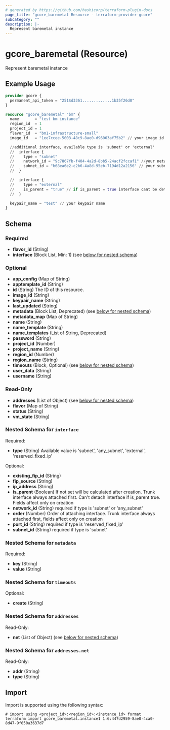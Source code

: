 ```yaml
---
# generated by https://github.com/hashicorp/terraform-plugin-docs
page_title: "gcore_baremetal Resource - terraform-provider-gcore"
subcategory: ""
description: |-
  Represent baremetal instance
---
```


# gcore_baremetal (Resource)

Represent baremetal instance

## Example Usage

```terraform
provider gcore {
  permanent_api_token = "251$d3361.............1b35f26d8"
}

resource "gcore_baremetal" "bm" {
  name       = "test bm instance"
  region_id  = 1
  project_id = 1
  flavor_id  = "bm1-infrastructure-small"
  image_id   = "1ee7ccee-5003-48c9-8ae0-d96063af75b2" // your image id

  //additional interface, available type is 'subnet' or 'external'
  //  interface {
  //	type = "subnet"
  //	network_id = "9c7867fb-f404-4a2d-8bb5-24acf2fccaf1" //your network_id
  //	subnet_id = "b68ea6e2-c2b6-4a8d-95eb-7194d12a2156" // your subnet_id
  //  }

  //  interface {
  //	type = "external"
  //    is_parent = "true" // if is_parent = true interface cant be detached, and always connected first
  //  }

  keypair_name = "test" // your keypair name
}
```

<!-- schema generated by tfplugindocs -->
## Schema

### Required

- **flavor_id** (String)
- **interface** (Block List, Min: 1) (see [below for nested schema](#nestedblock--interface))

### Optional

- **app_config** (Map of String)
- **apptemplate_id** (String)
- **id** (String) The ID of this resource.
- **image_id** (String)
- **keypair_name** (String)
- **last_updated** (String)
- **metadata** (Block List, Deprecated) (see [below for nested schema](#nestedblock--metadata))
- **metadata_map** (Map of String)
- **name** (String)
- **name_template** (String)
- **name_templates** (List of String, Deprecated)
- **password** (String)
- **project_id** (Number)
- **project_name** (String)
- **region_id** (Number)
- **region_name** (String)
- **timeouts** (Block, Optional) (see [below for nested schema](#nestedblock--timeouts))
- **user_data** (String)
- **username** (String)

### Read-Only

- **addresses** (List of Object) (see [below for nested schema](#nestedatt--addresses))
- **flavor** (Map of String)
- **status** (String)
- **vm_state** (String)

<a id="nestedblock--interface"></a>
### Nested Schema for `interface`

Required:

- **type** (String) Available value is 'subnet', 'any_subnet', 'external', 'reserved_fixed_ip'

Optional:

- **existing_fip_id** (String)
- **fip_source** (String)
- **ip_address** (String)
- **is_parent** (Boolean) If not set will be calculated after creation. Trunk interface always attached first. Can't detach interface if is_parent true. Fields affect only on creation
- **network_id** (String) required if type is 'subnet' or 'any_subnet'
- **order** (Number) Order of attaching interface. Trunk interface always attached first, fields affect only on creation
- **port_id** (String) required if type is  'reserved_fixed_ip'
- **subnet_id** (String) required if type is 'subnet'


<a id="nestedblock--metadata"></a>
### Nested Schema for `metadata`

Required:

- **key** (String)
- **value** (String)


<a id="nestedblock--timeouts"></a>
### Nested Schema for `timeouts`

Optional:

- **create** (String)


<a id="nestedatt--addresses"></a>
### Nested Schema for `addresses`

Read-Only:

- **net** (List of Object) (see [below for nested schema](#nestedobjatt--addresses--net))

<a id="nestedobjatt--addresses--net"></a>
### Nested Schema for `addresses.net`

Read-Only:

- **addr** (String)
- **type** (String)

## Import

Import is supported using the following syntax:

```shell
# import using <project_id>:<region_id>:<instance_id> format
terraform import gcore_baremetal.instance1 1:6:447d2959-8ae0-4ca0-8d47-9f050a3637d7
```
